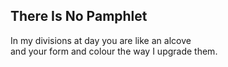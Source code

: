 There Is No Pamphlet
--------------------
In my divisions at day you are like an alcove  
and your form and colour the way I upgrade them.  
